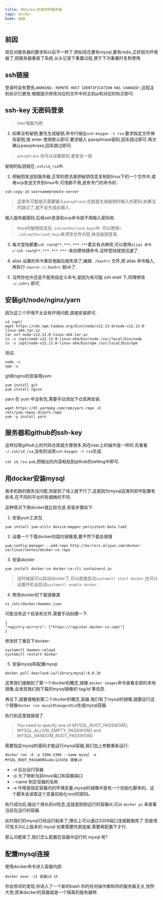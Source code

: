 ```yaml
---
title: 用docker武装你的服务器
tags: docker
book: 运维
---
```


## 前因

现在对服务器的要求和以前不一样了,例如现在要有mysql,要有redis,正好因为环境崩了,把服务器重装了系统,从头记录下重置过程,便于下次重置时复制使用.

## ssh链接

登录时会有警告,`WARNING: REMOTE HOST IDENTIFICATION HAS CHANGED!`,远程主机标识已更改.根据提示修改对应的文件中的主机ip和对应的标识即可.

## ssh-key 无密码登录

> mac电脑为例

1. 如果没有秘钥,要先生成秘钥,命令行输出`ssh-keygen -t rsa`.要求指定文件保存密钥,按 enter 使用默认即可.要求输入 passphrase密码,回车跳过即可.再次确认passphrase,回车跳过即可.

> `passphrase` 也可以设置密码,更安全一些.

秘钥的私钥就在`.ssh/id_rsa`中.

2. 把秘钥发送到服务器,正常的想法是把秘钥信息复制到linux下的一个文件中,或者scp发送文件到linux中,可惜都不用,是有专门的命令的.

```
ssh-copy-id username@remote-server
```

> 这里有可能提示需要输入`passphrase`,也就是生成秘钥时输入的密码,如果当时跳过了,就不会生成此输入.

输入服务器密码,后续ssh登录和scp命令就不用输入密码啦.

> linux的秘钥信息在`.ssh/authorized_keys`中, 可以使用`> .ssh/authorized_keys`来清空文件内容,抹去秘钥登录.

3. 每次登陆都要`ssh root@**.***.***.***`着实有点麻烦,可以使用`alias 命令='ssh root@**.***.***.***'`来创建快捷命令.这样登陆就很迅速了.

4. alias 设置的命令重启电脑后就失效了,编辑 `./bashrc` 文件,把 alias 命令输入,再执行 `source ~/.bashrc` 就ok了.

5. 当然你也许还是不能用自定义命令,是因为有可能 zsh shell 下,同理修改 `~/.zshrc` 即可.

## 安装git/node/nginx/yarn

因为这三个环境不太会有环境问题,直接安装即可.

```
cd /opt/
wget https://cdn.npm.taobao.org/dist/node/v12.13.0/node-v12.13.0-linux-x64.tar.xz
tar xvf node-v12.13.0-linux-x64.tar.xz
ln -s /opt/node-v12.13.0-linux-x64/bin/node /usr/local/bin/node
ln -s /opt/node-v12.13.0-linux-x64/bin/npm /usr/local/bin/npm
```

测试:

```
node -v
npm -v
```

git和nginx的安装用yum:

```
yum install git
yum install nginx
```

yarn 在 yum 中没有包,需要手动添加下仓库再安装.

```
wget https://dl.yarnpkg.com/rpm/yarn.repo -O /etc/yum.repos.d/yarn.repo
yum -y install yarn
```

## 服务器和github的ssh-key

这样拉取github上的代码仓库就方便很多,和在mac上的操作是一样的.先看看`~/.ssh/id_rsa`,没有的话用`ssh-keygen -t rsa`生成.

`cat id_rsa.pub`,把输出的内容粘贴到github的setting中即可.

## 用docker安装mysql

我本机跑的服务没问题,但是到了线上就不行了,这是因为mysql这类的软件配置有些多,在不同的平台的有细微的不同.

这种情况下用docker就比较合适.安装步骤如下:

1. 安装yum工具包

```
yum install yum-utils device-mapper-persistent-data lvm2
```

2. 设置一个下载docker的国内镜像源,要不然下载会很慢

```
yum-config-manager --add-repo http://mirrors.aliyun.com/docker-ce/linux/centos/docker-ce.repo
```

3. 安装docker

```
yum install docker-ce docker-ce-cli containerd.io
```

> 这时候就可以启动docker了,可以直接启动`systemctl start docker`,也可以设置开机自启动`systemctl enable docker`.

4. 修改docker的下载镜像源

```
vi /etc/docker/daemon.json
```

可能没有这个目录和文件,需要手动创建一下.

```
{
"registry-mirrors": ["https://register.docker-cn.com/"]
}
```

修改好了重启下docker:

```
systemctl daemon-reload
systemctl restart docker
```

5. 安装mysql和配置mysql

```
docker pull daocloud.io/library/mysql:8.0.20
```

这里我们接触到了第一个docker的概念,镜像.`docker images`命令查看全部的本地镜像,会发现我们刚下载的mysql镜像的 tag/id 等信息.

再往下,就要接触到第二个docker的概念,容器.我们有了mysql的镜像,就要运行这个镜像`docker run mysql的images的id`生成mysql容器.

执行到这里就报错了.

> You need to specify one of MYSQL_ROOT_PASSWORD, MYSQL_ALLOW_EMPTY_PASSWORD and MYSQL_RANDOM_ROOT_PASSWORD

需要指定mysql的密码才能运行mysql容器,我们加上参数重新运行:

```
docker run -d -p 3306:3306 --name mysql -e MYSQL_ROOT_PASSWORD=abc123456 镜像id
```

* -d 后台运行容器
* -p 为了映射当前linux端口和容器端口
* --name 制定容器的名称
* -e 作用是指定容器内的环境变量,mysql的镜像中是有一个初始化脚本的，这个脚本会读取这个变量初始化root的密码。

执行成功后,输出个很长的id信息,这就是刚刚运行的容器id,可以 `docker ps` 来查看当前在运行的容器.

此时我们的mysql已经运行起来了,理论上可以通过3306端口连接数据库了.但是很可惜,8.0以上版本的 mysql 如果需要外部连接,需要再配置下才行.

那么问题来了,我们怎么配置在容器中运行的 mysql 呢?

## 配置mysql连接

使用docker命令进入容器内部.

```
docker exec -it 容器id sh
```

你会惊讶的发现,你进入了一个新的bash.你的任何操作都和你的服务器无关,恍然大悟,原来docker的容器就是一个隔离的服务器啊.